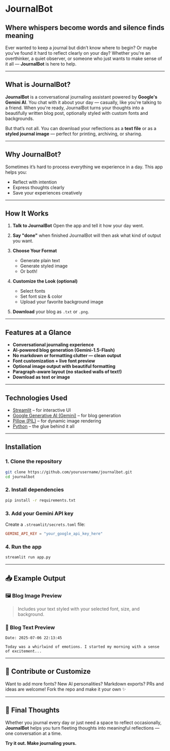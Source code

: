 # JournalBot 
## Where whispers become words and silence finds meaning

Ever wanted to keep a journal but didn’t know where to begin? Or maybe you’ve found it hard to reflect clearly on your day? Whether you're an overthinker, a quiet observer, or someone who just wants to make sense of it all — **JournalBot** is here to help.

---

## What is JournalBot?

**JournalBot** is a conversational journaling assistant powered by **Google's Gemini AI**. You chat with it about your day — casually, like you're talking to a friend. When you're ready, JournalBot turns your thoughts into a beautifully written blog post, optionally styled with custom fonts and backgrounds.

But that’s not all. You can download your reflections as a **text file** or as a **styled journal image** — perfect for printing, archiving, or sharing.

---

## Why JournalBot?

Sometimes it’s hard to process everything we experience in a day. This app helps you:

* Reflect with intention
* Express thoughts clearly
* Save your experiences creatively

---

## How It Works

1.  **Talk to JournalBot**
   Open the app and tell it how your day went.

2. **Say "done"** when finished
   JournalBot will then ask what kind of output you want.

3. **Choose Your Format**

   * Generate plain text
   * Generate styled image
   * Or both!

4. **Customize the Look (optional)**

   * Select fonts
   * Set font size & color
   * Upload your favorite background image

5. **Download** your blog as `.txt` or `.png`.

---

## Features at a Glance

* **Conversational journaling experience**
* **AI-powered blog generation (Gemini-1.5-Flash)**
* **No markdown or formatting clutter — clean output**
* **Font customization + live font preview**
* **Optional image output with beautiful formatting**
* **Paragraph-aware layout (no stacked walls of text!)**
* **Download as text or image**

---

## Technologies Used

* [Streamlit](https://streamlit.io/) – for interactive UI
* [Google Generative AI (Gemini)](https://ai.google.dev/) – for blog generation
* [Pillow (PIL)](https://pypi.org/project/pillow/) – for dynamic image rendering
* [Python](https://www.python.org/) – the glue behind it all

---

## Installation

### 1. Clone the repository

```bash
git clone https://github.com/yourusername/journalbot.git
cd journalbot
```

### 2. Install dependencies

```bash
pip install -r requirements.txt
```

### 3. Add your Gemini API key

Create a `.streamlit/secrets.toml` file:

```toml
GEMINI_API_KEY = "your_google_api_key_here"
```

### 4. Run the app

```bash
streamlit run app.py
```

---

## 📥 Example Output

### 🖼️ Blog Image Preview

> Includes your text styled with your selected font, size, and background.

### 📄 Blog Text Preview

```plaintext
Date: 2025-07-06 22:13:45

Today was a whirlwind of emotions. I started my morning with a sense of excitement...
```

---

## 🤝 Contribute or Customize

Want to add more fonts? New AI personalities? Markdown exports?
PRs and ideas are welcome! Fork the repo and make it your own ✨

---

## 🙌 Final Thoughts

Whether you journal every day or just need a space to reflect occasionally, **JournalBot** helps you turn fleeting thoughts into meaningful reflections — one conversation at a time.

**Try it out. Make journaling yours.**
